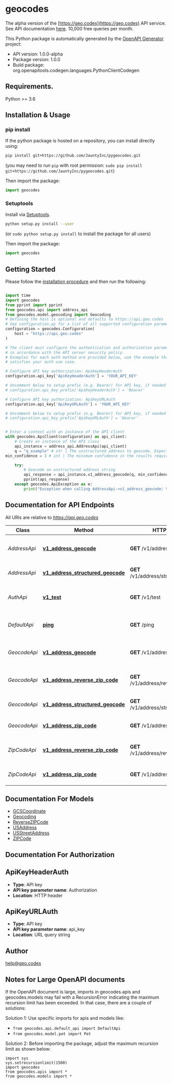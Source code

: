 # geocodes
The alpha version of the [https://geo.codes](https://geo.codes) API service. See API documentation [here](https://geo.codes/docs/api). 10,000 free queries per month.

This Python package is automatically generated by the [OpenAPI Generator](https://openapi-generator.tech) project:

- API version: 1.0.0-alpha
- Package version: 1.0.0
- Build package: org.openapitools.codegen.languages.PythonClientCodegen

## Requirements.

Python >= 3.6

## Installation & Usage
### pip install

If the python package is hosted on a repository, you can install directly using:

```sh
pip install git+https://github.com/JauntyInc/pygeocodes.git
```
(you may need to run `pip` with root permission: `sudo pip install git+https://github.com/JauntyInc/pygeocodes.git`)

Then import the package:
```python
import geocodes
```

### Setuptools

Install via [Setuptools](http://pypi.python.org/pypi/setuptools).

```sh
python setup.py install --user
```
(or `sudo python setup.py install` to install the package for all users)

Then import the package:
```python
import geocodes
```

## Getting Started

Please follow the [installation procedure](#installation--usage) and then run the following:

```python

import time
import geocodes
from pprint import pprint
from geocodes.api import address_api
from geocodes.model.geocoding import Geocoding
# Defining the host is optional and defaults to https://api.geo.codes
# See configuration.py for a list of all supported configuration parameters.
configuration = geocodes.Configuration(
    host = "https://api.geo.codes"
)

# The client must configure the authentication and authorization parameters
# in accordance with the API server security policy.
# Examples for each auth method are provided below, use the example that
# satisfies your auth use case.

# Configure API key authorization: ApiKeyHeaderAuth
configuration.api_key['ApiKeyHeaderAuth'] = 'YOUR_API_KEY'

# Uncomment below to setup prefix (e.g. Bearer) for API key, if needed
# configuration.api_key_prefix['ApiKeyHeaderAuth'] = 'Bearer'

# Configure API key authorization: ApiKeyURLAuth
configuration.api_key['ApiKeyURLAuth'] = 'YOUR_API_KEY'

# Uncomment below to setup prefix (e.g. Bearer) for API key, if needed
# configuration.api_key_prefix['ApiKeyURLAuth'] = 'Bearer'


# Enter a context with an instance of the API client
with geocodes.ApiClient(configuration) as api_client:
    # Create an instance of the API class
    api_instance = address_api.AddressApi(api_client)
    q = "q_example" # str | The unstructured address to geocode. Expected to be roughly the format that is used by the USPS to deliver mail.
min_confidence = 1 # int | The minimum confidence in the results required to return an address, as a percentage between 0 and 100. Default: 30. To accept only exact data matches, choose 100. To be as permissive as possible, set it to 0. We don't recommend setting this higher than 90. It is very common for people to write their own addresses in ways that deviate from the exact match. (optional)

    try:
        # Geocode an unstructured address string
        api_response = api_instance.v1_address_geocode(q, min_confidence=min_confidence)
        pprint(api_response)
    except geocodes.ApiException as e:
        print("Exception when calling AddressApi->v1_address_geocode: %s\n" % e)
```

## Documentation for API Endpoints

All URIs are relative to *https://api.geo.codes*

Class | Method | HTTP request | Description
------------ | ------------- | ------------- | -------------
*AddressApi* | [**v1_address_geocode**](docs/AddressApi.md#v1_address_geocode) | **GET** /v1/address/geocode | Geocode an unstructured address string
*AddressApi* | [**v1_address_structured_geocode**](docs/AddressApi.md#v1_address_structured_geocode) | **GET** /v1/address/structured_geocode | Geocode structured addresses
*AuthApi* | [**v1_test**](docs/AuthApi.md#v1_test) | **GET** /v1/test | Ping function that tests the API Key
*DefaultApi* | [**ping**](docs/DefaultApi.md#ping) | **GET** /ping | Ping the service without credentials
*GeocodeApi* | [**v1_address_geocode**](docs/GeocodeApi.md#v1_address_geocode) | **GET** /v1/address/geocode | Geocode an unstructured address string
*GeocodeApi* | [**v1_address_reverse_zip_code**](docs/GeocodeApi.md#v1_address_reverse_zip_code) | **GET** /v1/address/reverse_zip_code | Convert a coordinate to a ZIP Code
*GeocodeApi* | [**v1_address_structured_geocode**](docs/GeocodeApi.md#v1_address_structured_geocode) | **GET** /v1/address/structured_geocode | Geocode structured addresses
*GeocodeApi* | [**v1_address_zip_code**](docs/GeocodeApi.md#v1_address_zip_code) | **GET** /v1/address/zip_code | Convert a ZIP Code to a coordinate
*ZipCodeApi* | [**v1_address_reverse_zip_code**](docs/ZipCodeApi.md#v1_address_reverse_zip_code) | **GET** /v1/address/reverse_zip_code | Convert a coordinate to a ZIP Code
*ZipCodeApi* | [**v1_address_zip_code**](docs/ZipCodeApi.md#v1_address_zip_code) | **GET** /v1/address/zip_code | Convert a ZIP Code to a coordinate


## Documentation For Models

 - [GCSCoordinate](docs/GCSCoordinate.md)
 - [Geocoding](docs/Geocoding.md)
 - [ReverseZIPCode](docs/ReverseZIPCode.md)
 - [USAddress](docs/USAddress.md)
 - [USStreetAddress](docs/USStreetAddress.md)
 - [ZIPCode](docs/ZIPCode.md)


## Documentation For Authorization


## ApiKeyHeaderAuth

- **Type**: API key
- **API key parameter name**: Authorization
- **Location**: HTTP header


## ApiKeyURLAuth

- **Type**: API key
- **API key parameter name**: api_key
- **Location**: URL query string


## Author

help@geo.codes


## Notes for Large OpenAPI documents
If the OpenAPI document is large, imports in geocodes.apis and geocodes.models may fail with a
RecursionError indicating the maximum recursion limit has been exceeded. In that case, there are a couple of solutions:

Solution 1:
Use specific imports for apis and models like:
- `from geocodes.api.default_api import DefaultApi`
- `from geocodes.model.pet import Pet`

Solution 2:
Before importing the package, adjust the maximum recursion limit as shown below:
```
import sys
sys.setrecursionlimit(1500)
import geocodes
from geocodes.apis import *
from geocodes.models import *
```

